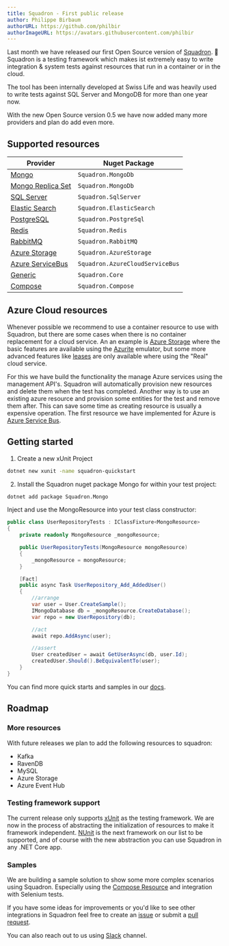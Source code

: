 ```yaml
---
title: Squadron - First public release
author: Philippe Birbaum
authorURL: https://github.com/philbir
authorImageURL: https://avatars.githubusercontent.com/philbir
---
```


Last month we have released our first Open Source version of [Squadron](https://swisslife-oss.github.io/squadron/). 🎉
Squadron is a testing framework which makes ist extremely easy to write integration & system tests against resources that run in a container or in the cloud.

The tool has been internally developed at Swiss Life and was heavily used to write tests against SQL Server and MongoDB for more than one year now.

With the new Open Source version 0.5 we have now added many more providers and plan do add even more.

## Supported resources

| Provider                                                             | Nuget Package                   |
| -------------------------------------------------------------------- | ------------------------------- |
| [Mongo](../../../../squadron/docs/mongodb)                           | `Squadron.MongoDb`              |
| [Mongo Replica Set](../../../../squadron/docs/mongodb-rs)            | `Squadron.MongoDb`              |
| [SQL Server](../../../../squadron/docs/sqlserver.md)                 | `Squadron.SqlServer`            |
| [Elastic Search](../../../../squadron/docs/elasticsearch)            | `Squadron.ElasticSearch`        |
| [PostgreSQL](../../../../squadron/docs/postgresql)                   | `Squadron.PostgreSql`           |
| [Redis](../../../../squadron/docs/redis)                             | `Squadron.Redis`                |
| [RabbitMQ](../../../../squadron/docs/rabbitmq)                       | `Squadron.RabbitMQ`             |
| [Azure Storage](../../../../squadron/docs/azure-storage)             | `Squadron.AzureStorage`         |
| [Azure ServiceBus](../../../../squadron/docs/azure-cloud-servicebus) | `Squadron.AzureCloudServiceBus` |
| [Generic](../../../../squadron/docs/generic-container)               | `Squadron.Core`                 |
| [Compose](../../../../squadron/docs/compose)                         | `Squadron.Compose`              |

## Azure Cloud resources

Whenever possible we recommend to use a container resource to use with Squadron, but there are some cases
when there is no container replacement for a cloud service.
An an example is [Azure Storage](https://azure.microsoft.com/en-us/services/storage/) where the basic features
are available using the [Azurite](https://github.com/Azure/Azurite) emulator, but some more advanced
features like [leases](https://docs.microsoft.com/en-us/rest/api/storageservices/lease-blob) are only
available where using the "Real" cloud service.

For this we have build the functionality the manage Azure services using the management API's.
Squadron will automatically provision new resources and delete them when the test has completed.
Another way is to use an existing azure resource and provision some entities for the test and remove
them after. This can save some time as creating resource is usually a expensive operation.
The first resource we have implemented for Azure is [Azure Service Bus](../../../../squadron/docs/azure-cloud-servicebus).

<!--truncate-->

## Getting started

1. Create a new xUnit Project

```bash
dotnet new xunit -name squadron-quickstart
```

2. Install the Squadron nuget package Mongo for within your test project:

```bash
dotnet add package Squadron.Mongo
```

Inject and use the MongoResource into your test class constructor:

```csharp
public class UserRepositoryTests : IClassFixture<MongoResource>
{
    private readonly MongoResource _mongoResource;

    public UserRepositoryTests(MongoResource mongoResource)
    {
        _mongoResource = mongoResource;
    }

    [Fact]
    public async Task UserRepository_Add_AddedUser()
    {
        //arrange
        var user = User.CreateSample();
        IMongoDatabase db = _mongoResource.CreateDatabase();
        var repo = new UserRepository(db);

        //act
        await repo.AddAsync(user);

        //assert
        User createdUser = await GetUserAsync(db, user.Id);
        createdUser.Should().BeEquivalentTo(user);
    }
}
```

You can find more quick starts and samples in our [docs](https://swisslife-oss.github.io/squadron/docs/quickstart).

## Roadmap

### More resources

With future releases we plan to add the following resources to squadron:

- Kafka
- RavenDB
- MySQL
- Azure Storage
- Azure Event Hub

### Testing framework support

The current release only supports [xUnit](https://xunit.net/) as the testing framework.
We are now in the process of
abstracting the initialization of resources to make it framework independent.
[NUnit](https://nunit.org/) is the next framework on our list to be supported,
and of course with the new abstraction you can use Squadron in any .NET Core app.

### Samples

We are building a sample solution to show some more complex scenarios using Squadron.
Especially using the [Compose Resource](https://swisslife-oss.github.io/squadron/docs/compose) and integration with Selenium tests.

If you have some ideas for improvements or you'd like to see other integrations in Squadron feel free
to create an [issue](https://github.com/SwissLife-OSS/squadron/issues) or submit a [pull request](https://github.com/SwissLife-OSS/squadron/pulls).

You can also reach out to us using [Slack](https://join.slack.com/t/swisslife-oss/shared_invite/enQtNzk1ODI1NTAyNjExLTJmM2I2ODMxZjk4ZjBhYWIzY2U3YmI1ZGU3YmVjZGI0ZjA3MDllZGYwOGMxNjAwYTExMmFiMTQwMjhmNjY5ZTY) channel.
